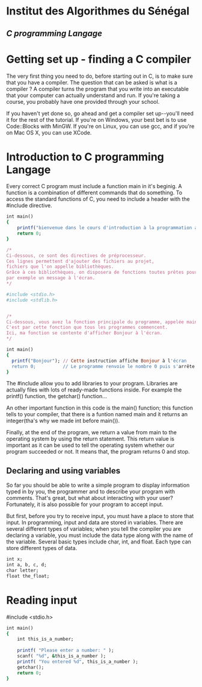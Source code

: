 
# Institut des Algorithmes du Sénégal
## _C programming Langage_

# Getting set up - finding a C compiler

The very first thing you need to do, before starting out in C, is to make sure that you have a compiler. The question that can be asked is what is a compiler ?
A compiler turns the program that you write into an executable that your computer can actually understand and run. If you're taking a course, you probably have one provided through your school.

If you haven't yet done so, go ahead and get a compiler set up--you'll need it for the rest of the tutorial. If you're on Windows, your best bet is to use Code::Blocks with MinGW. If you're on Linux, you can use gcc, and if you're on Mac OS X, you can use XCode.

# Introduction to C programming Langage

Every correct C program must include a function main in it's beginig. A function is a combination of different commands that do something.
To access the standard functions of C, you need to include a header with the #include directive. 

```ruby
int main()
{
    printf("bienvenue dans le cours d'introduction à la programmation avec c\n");
    return 0;
}
```

```ruby
/*
Ci-dessous, ce sont des directives de préprocesseur.
Ces lignes permettent d'ajouter des fichiers au projet, 
fichiers que l'on appelle bibliothèques.
Grâce à ces bibliothèques, on disposera de fonctions toutes prêtes pour afficher
par exemple un message à l'écran.
*/

#include <stdio.h>
#include <stdlib.h>


/*
Ci-dessous, vous avez la fonction principale du programme, appelée main.
C'est par cette fonction que tous les programmes commencent.
Ici, ma fonction se contente d'afficher Bonjour à l'écran.
*/

int main()
{
  printf("Bonjour"); // Cette instruction affiche Bonjour à l'écran
  return 0;          // Le programme renvoie le nombre 0 puis s'arrête
}
```
The #include allow you to add libraries to your program. Libraries are actually files with lots of ready-made functions inside. For example the printf() function, the getchar() function...

An other important function in this code is the main() function; this function tells to your compiler, that there is a funtion named main and it returns an integer(tha's why we made int before main()).

Finally, at the end of the program, we return a value from main to the operating system by using the return statement. This return value is important as it can be used to tell the operating system whether our program succeeded or not. It means that, the program returns 0 and stop.

## Declaring and using variables 

So far you should be able to write a simple program to display information typed in by you, the programmer and to describe your program with comments. That's great, but what about interacting with your user? Fortunately, it is also possible for your program to accept input.

But first, before you try to receive input, you must have a place to store that input. In programming, input and data are stored in variables. There are several different types of variables; when you tell the compiler you are declaring a variable, you must include the data type along with the name of the variable. Several basic types include char, int, and float. Each type can store different types of data.


```ruby
int x;
int a, b, c, d;
char letter;
float the_float;
```

# Reading input

#include <stdio.h>
 
```ruby
int main()
{
    int this_is_a_number;
 
    printf( "Please enter a number: " );
    scanf( "%d", &this_is_a_number );
    printf( "You entered %d", this_is_a_number );
    getchar();
    return 0;
}
```


